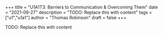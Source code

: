+++
title = "U1A1T3: Barriers to Communication & Overcoming Them"
date = "2021-09-27"
description = "TODO: Replace this with content"
tags = ["u1","u1a1"]
author = "Thomas Robinson"
draft = false
+++

TODO: Replace this with content